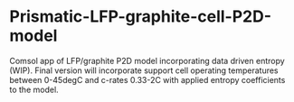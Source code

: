 # Prismatic-LFP-graphite-cell-P2D-model
Comsol app of LFP/graphite P2D model incorporating data driven entropy (WIP).
Final version will incorporate support cell operating temperatures between 0-45degC and c-rates 0.33-2C with applied entropy coefficients to the model.
